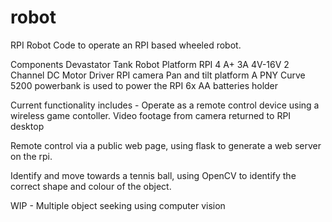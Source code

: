 # robot
RPI Robot
Code to operate an RPI based wheeled robot. 

Components 
Devastator Tank Robot Platform
RPI 4 A+
3A 4V-16V 2 Channel DC Motor Driver
RPI camera
Pan and tilt platform
A PNY Curve 5200 powerbank is used to power the RPI
6x AA batteries holder

Current functionality includes - Operate as a remote control device using a wireless game contoller. Video footage from camera returned to RPI desktop

Remote control via a public web page, using flask to generate a web server on the rpi.

Identify and move towards a tennis ball, using OpenCV to identify the correct shape and colour of the object. 

WIP - Multiple object seeking using computer vision 
